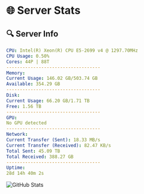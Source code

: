 # 🌐 Server Stats
## 🔍 Server Info
```yaml
CPU: Intel(R) Xeon(R) CPU E5-2699 v4 @ 1297.70MHz
CPU Usage: 0.50%
Cores: 44P | 88T
-----------------------------------
Memory:
Current Usage: 146.02 GB/503.74 GB
Available: 354.29 GB
-----------------------------------
Disk:
Current Usage: 66.20 GB/1.71 TB
Free: 1.56 TB
-----------------------------------
GPU:
No GPU detected
-----------------------------------
Network:
Current Transfer (Sent): 18.33 MB/s
Current Transfer (Received): 82.47 KB/s
Total Sent: 45.09 TB
Total Received: 388.27 GB
-----------------------------------
Uptime:
28d 14h 40m 2s
```
![GitHub Stats](https://img.shields.io/badge/Updated-2025-04-05_12:02:51-blue)
